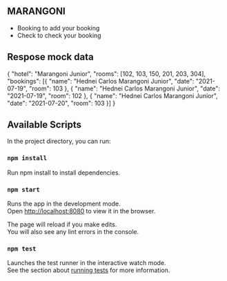 ## MARANGONI

- Booking to add your booking
- Check to check your booking

## Respose mock data

{
	"hotel": "Marangoni Junior",
	"rooms": [102, 103, 150, 201, 203, 304],
	"bookings": [{
		"name": "Hednei Carlos Marangoni Junior",
		"date": "2021-07-19",
		"room": 103
	}, {
		"name": "Hednei Carlos Marangoni Junior",
		"date": "2021-07-19",
		"room": 102
	}, {
		"name": "Hednei Carlos Marangoni Junior",
		"date": "2021-07-20",
		"room": 103
	}]
}

## Available Scripts

In the project directory, you can run:

### `npm install`

Run npm install to install dependencies.

### `npm start`

Runs the app in the development mode.<br />
Open [http://localhost:8080](http://localhost:8080) to view it in the browser.

The page will reload if you make edits.<br />
You will also see any lint errors in the console.

### `npm test`

Launches the test runner in the interactive watch mode.<br />
See the section about [running tests](https://facebook.github.io/create-react-app/docs/running-tests) for more information.
